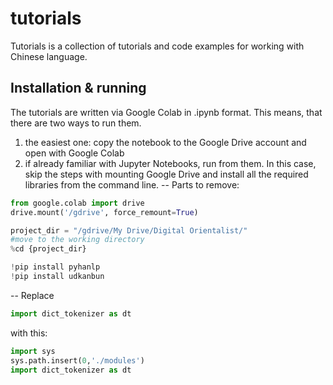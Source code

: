 # tutorials

Tutorials is a collection of tutorials and code examples for working with Chinese language.

## Installation & running

The tutorials are written via Google Colab in .ipynb format.
This means, that there are two ways to run them.

1. the easiest one: copy the notebook to the Google Drive account and open with Google Colab
2. if already familiar with Jupyter Notebooks, run from them. In this case, skip the steps with mounting Google Drive and install all the required libraries from the command line. 
-- Parts to remove:
```python
from google.colab import drive
drive.mount('/gdrive', force_remount=True)

project_dir = "/gdrive/My Drive/Digital Orientalist/" 
#move to the working directory 
%cd {project_dir} 

!pip install pyhanlp
!pip install udkanbun
```
-- Replace
```python
import dict_tokenizer as dt
```
with this:
```python
import sys
sys.path.insert(0,'./modules')
import dict_tokenizer as dt
```



